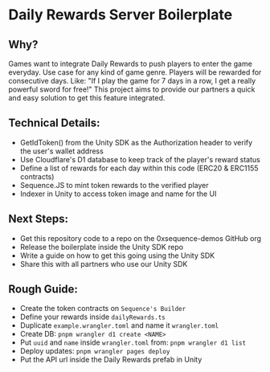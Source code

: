 # Daily Rewards Server Boilerplate

## Why?
Games want to integrate Daily Rewards to push players to enter the game everyday. Use case for any kind of game genre.
Players will be rewarded for consecutive days. Like: "If I play the game for 7 days in a row, I get a really powerful sword for free!" 
This project aims to provide our partners a quick and easy solution to get this feature integrated.

## Technical Details:
- GetIdToken() from the Unity SDK as the Authorization header to verify the user's wallet address
- Use Cloudflare's D1 database to keep track of the player's reward status
- Define a list of rewards for each day within this code (ERC20 & ERC1155 contracts)
- Sequence.JS to mint token rewards to the verified player
- Indexer in Unity to access token image and name for the UI 

## Next Steps:
- Get this repository code to a repo on the 0xsequence-demos GitHub org
- Release the boilerplate inside the Unity SDK repo
- Write a guide on how to get this going using the Unity SDK
- Share this with all partners who use our Unity SDK

## Rough Guide:
- Create the token contracts on `Sequence's Builder`
- Define your rewards inside `dailyRewards.ts`
- Duplicate `example.wrangler.toml` and name it `wrangler.toml`
- Create DB: `pnpm wrangler d1 create <NAME>`
- Put `uuid` and `name` inside `wrangler.toml` from: `pnpm wrangler d1 list`
- Deploy updates: `pnpm wrangler pages deploy`
- Put the API url inside the Daily Rewards prefab in Unity
